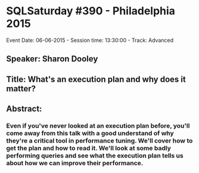 # SQLSaturday #390 - Philadelphia 2015
Event Date: 06-06-2015 - Session time: 13:30:00 - Track: Advanced
## Speaker: Sharon Dooley
## Title: What's an execution plan and why does it matter?
## Abstract:
### Even if you've never looked at an execution plan before, you'll come away from this talk with a good understand of why they're a critical tool in performance tuning. We'll cover how to get the plan and how to read it. We'll look at some badly performing queries and see what the execution plan tells us about how we can improve their performance. 
